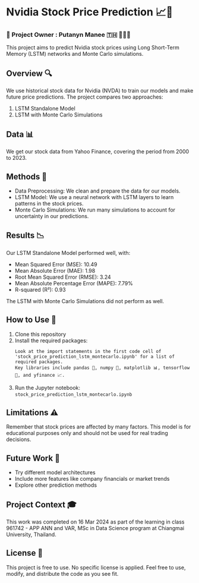 # Nvidia Stock Price Prediction 📈🔮
### 👤 Project Owner : Putanyn Manee 🇹🇭 🙇🏻‍♂️

This project aims to predict Nvidia stock prices using Long Short-Term Memory (LSTM) networks and Monte Carlo simulations.

## Overview 🔍

We use historical stock data for Nvidia (NVDA) to train our models and make future price predictions. The project compares two approaches:

1. LSTM Standalone Model
2. LSTM with Monte Carlo Simulations

## Data 📊

We get our stock data from Yahoo Finance, covering the period from 2000 to 2023.

## Methods 🧠

- Data Preprocessing: We clean and prepare the data for our models.
- LSTM Model: We use a neural network with LSTM layers to learn patterns in the stock prices.
- Monte Carlo Simulations: We run many simulations to account for uncertainty in our predictions.

## Results 📉

Our LSTM Standalone Model performed well, with:
- Mean Squared Error (MSE): 10.49
- Mean Absolute Error (MAE): 1.98
- Root Mean Squared Error (RMSE): 3.24
- Mean Absolute Percentage Error (MAPE): 7.79%
- R-squared (R²): 0.93

The LSTM with Monte Carlo Simulations did not perform as well.

## How to Use 🚀

1. Clone this repository
2. Install the required packages:
   ```
   Look at the import statements in the first code cell of 
   'stock_price_prediction_lstm_montecarlo.ipynb' for a list of required packages.
   Key libraries include pandas 🐼, numpy 🔢, matplotlib 📊, tensorflow 🧠, and yfinance 📈.
   ```
3. Run the Jupyter notebook: `stock_price_prediction_lstm_montecarlo.ipynb`

## Limitations ⚠️

Remember that stock prices are affected by many factors. This model is for educational purposes only and should not be used for real trading decisions.

## Future Work 🔮

- Try different model architectures
- Include more features like company financials or market trends
- Explore other prediction methods

## Project Context 🎓

This work was completed on 16 Mar 2024 as part of the learning in class 961742 - APP ANN and VAR, MSc in Data Science program at Chiangmai University, Thailand.

## License 📄

This project is free to use. No specific license is applied. Feel free to use, modify, and distribute the code as you see fit.
